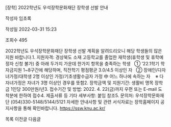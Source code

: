 [장학] 2022학년도 우석장학문화재단 장학생 선발 안내



작성자
임초록


작성일
2022-03-31 15:23


조회수
495




﻿2022학년도 우석장학문화재단 장학생 선발 계획을 알려드리오니 해당 학생들의 많은 지원 바랍니다.1. 지원자격: 경상북도 소재 고등학교를 졸업한 재학생(휴학생 및 휴학예정자 신청 불가) 중 아래 두가지 가운데 한가지 항목을 충족하는 학생   ① ’22.1학기 학자금지원 1~8구간에 해당하며, 직전학기 평점평균 3.0/4.5 이상인 자   ② 장애인/다자녀가정/대학생 2명 이상인 가정/기초생활수급자 가정 中 어느 하나에 속하는 자    ※ 다자녀가정은 자녀가 3명 이상인 경우를 뜻함2. 장학금액 및 지원기간: 생활비 명목 장학금 1인당 300만원/년3. 접수기간 및 방법: 2022. 4. 22(금)까지 우편 또는 E-mail 도착분에 한하여 접수4. 제출서류 등 기타 세부사항: 붙임 참조5. 문의처: 우석장학문화재단 (054)330-5148/5144/5121 자세한 안내사항 및 관련 서식자료는 장학홈페이지 공지사항을 통해 확인바랍니다. https://ssw.knu.ac.kr/





목록
이전글
다음글




